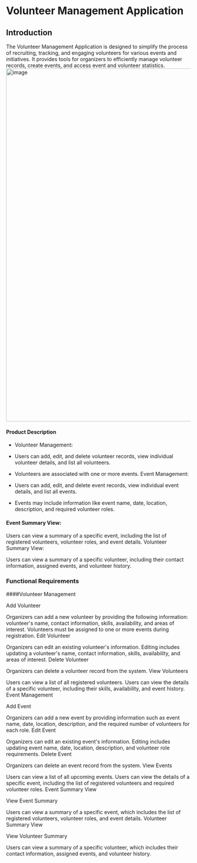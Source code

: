 # Volunteer Management Application

## Introduction

The Volunteer Management Application is designed to simplify the process of recruiting, tracking, and engaging volunteers for various events and initiatives. It provides tools for organizers to efficiently manage volunteer records, create events, and access event and volunteer statistics.
<img width="960" alt="image" src="https://github.com/Anush79/VolunteerManagement/assets/66175237/c94c37f7-ef93-4dc1-962a-3fdef9c95052">

#### Product Description

- Volunteer Management:

- Users can add, edit, and delete volunteer records, view individual volunteer details, and list all volunteers.
- Volunteers are associated with one or more events.
  Event Management:

- Users can add, edit, and delete event records, view individual event details, and list all events.
- Events may include information like event name, date, location, description, and required volunteer roles.

#### Event Summary View:

Users can view a summary of a specific event, including the list of registered volunteers, volunteer roles, and event details.
Volunteer Summary View:

Users can view a summary of a specific volunteer, including their contact information, assigned events, and volunteer history.

### Functional Requirements

####Volunteer Management

Add Volunteer

Organizers can add a new volunteer by providing the following information: volunteer's name, contact information, skills, availability, and areas of interest.
Volunteers must be assigned to one or more events during registration.
Edit Volunteer

Organizers can edit an existing volunteer's information.
Editing includes updating a volunteer's name, contact information, skills, availability, and areas of interest.
Delete Volunteer

Organizers can delete a volunteer record from the system.
View Volunteers

Users can view a list of all registered volunteers.
Users can view the details of a specific volunteer, including their skills, availability, and event history.
Event Management

Add Event

Organizers can add a new event by providing information such as event name, date, location, description, and the required number of volunteers for each role.
Edit Event

Organizers can edit an existing event's information.
Editing includes updating event name, date, location, description, and volunteer role requirements.
Delete Event

Organizers can delete an event record from the system.
View Events

Users can view a list of all upcoming events.
Users can view the details of a specific event, including the list of registered volunteers and required volunteer roles.
Event Summary View

View Event Summary

Users can view a summary of a specific event, which includes the list of registered volunteers, volunteer roles, and event details.
Volunteer Summary View

View Volunteer Summary

Users can view a summary of a specific volunteer, which includes their contact information, assigned events, and volunteer history.
